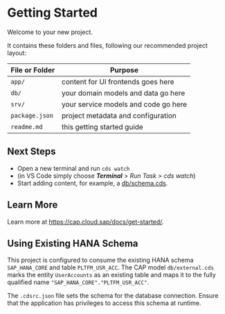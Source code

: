 # Getting Started

Welcome to your new project.

It contains these folders and files, following our recommended project layout:

File or Folder | Purpose
---------|----------
`app/` | content for UI frontends goes here
`db/` | your domain models and data go here
`srv/` | your service models and code go here
`package.json` | project metadata and configuration
`readme.md` | this getting started guide


## Next Steps

- Open a new terminal and run `cds watch`
- (in VS Code simply choose _**Terminal** > Run Task > cds watch_)
- Start adding content, for example, a [db/schema.cds](db/schema.cds).


## Learn More

Learn more at https://cap.cloud.sap/docs/get-started/.

## Using Existing HANA Schema

This project is configured to consume the existing HANA schema `SAP_HANA_CORE` and table `PLTFM_USR_ACC`. The CAP model `db/external.cds` marks the entity `UserAccounts` as an existing table and maps it to the fully qualified name `"SAP_HANA_CORE"."PLTFM_USR_ACC"`.

The `.cdsrc.json` file sets the schema for the database connection. Ensure that the application has privileges to access this schema at runtime.
